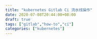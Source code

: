 ```yaml
---
title: "kubernetes Gitlab Ci 流水线操作"
date: 2020-07-08T20:44:00+08:00
draft: true
tags: ["gitlab","how-to","ci"]
categories: ["kubernetes"]
---
```


